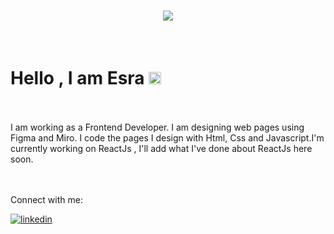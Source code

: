 <h1 style="color:white;" align="center">
  <a href="https://git.io/typing-svg">
    <img src="https://readme-typing-svg.herokuapp.com/?lines=Hello!+👋;I+am+Esra+Eryiğit&center=true&size=30">
  </a>
</h1>

<br>

# Hello , I am Esra <img src="https://user-images.githubusercontent.com/42378118/110234147-e3259600-7f4e-11eb-95be-0c4047144dea.gif" width="20">

<br>
<br>
 I am  working as a Frontend Developer. I am designing web pages using Figma and Miro. I code the pages I design with Html, Css and Javascript.I'm  currently working on ReactJs , I'll add what I've done about ReactJs here soon.
 
<br>
<br>
<br>

Connect with me:

<a href="https://linkedin.com/in/iremkomurcu" target="_blank">
  <img src=https://img.shields.io/badge/linkedin-%231E77B5.svg?&style=for-the-badge&logo=linkedin&logoColor=white alt=linkedin style="margin-bottom: 5px;" />
</a>

<br>
